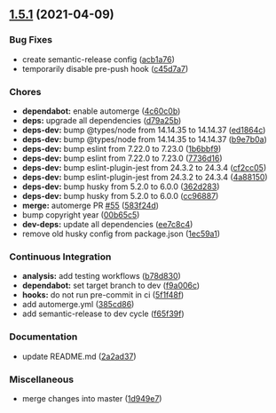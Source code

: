 ## [1.5.1](https://github.com/TMWare/jitsuyo/compare/v1.5.0...v1.5.1) (2021-04-09)


### Bug Fixes

* create semantic-release config ([acb1a76](https://github.com/TMWare/jitsuyo/commit/acb1a76c2ea252b408bb28d1de195c0ff69399f9))
* temporarily disable pre-push hook ([c45d7a7](https://github.com/TMWare/jitsuyo/commit/c45d7a7d85694f9f21311c6619704e12b240dc85))


### Chores

* **dependabot:** enable automerge ([4c60c0b](https://github.com/TMWare/jitsuyo/commit/4c60c0ba80e21c39cff36e44405a096d3c7fde7c))
* **deps:** upgrade all dependencies ([d79a25b](https://github.com/TMWare/jitsuyo/commit/d79a25b02b51aefa9607ebc4aa123cd68e97743a))
* **deps-dev:** bump @types/node from 14.14.35 to 14.14.37 ([ed1864c](https://github.com/TMWare/jitsuyo/commit/ed1864cf1233af9f974169248eb2463ec8630fed))
* **deps-dev:** bump @types/node from 14.14.35 to 14.14.37 ([b9e7b0a](https://github.com/TMWare/jitsuyo/commit/b9e7b0a7b6cdb93f8ae006c1e2df73c0774a09eb))
* **deps-dev:** bump eslint from 7.22.0 to 7.23.0 ([1b6bbf9](https://github.com/TMWare/jitsuyo/commit/1b6bbf911f7627f0c48afde05419793ebcd70752))
* **deps-dev:** bump eslint from 7.22.0 to 7.23.0 ([7736d16](https://github.com/TMWare/jitsuyo/commit/7736d16d3fc650198782252c76e0290b223ffa89))
* **deps-dev:** bump eslint-plugin-jest from 24.3.2 to 24.3.4 ([cf2cc05](https://github.com/TMWare/jitsuyo/commit/cf2cc0527a58f3b3fe9d95b7b9b86611ee28cf2a))
* **deps-dev:** bump eslint-plugin-jest from 24.3.2 to 24.3.4 ([4a88150](https://github.com/TMWare/jitsuyo/commit/4a88150bb6c5d012b42966d154cf0a8cd7663b8b))
* **deps-dev:** bump husky from 5.2.0 to 6.0.0 ([362d283](https://github.com/TMWare/jitsuyo/commit/362d283ae33359e6a0afa44c277be62a64f58f34))
* **deps-dev:** bump husky from 5.2.0 to 6.0.0 ([cc96887](https://github.com/TMWare/jitsuyo/commit/cc9688762b33d71fdce49c8f46af5a977422e50e))
* **merge:** automerge PR [#55](https://github.com/TMWare/jitsuyo/issues/55) ([583f24d](https://github.com/TMWare/jitsuyo/commit/583f24df7d315c7a0069b0426db3eadde3b86a46))
* bump copyright year ([00b65c5](https://github.com/TMWare/jitsuyo/commit/00b65c53343f02f8ac1377a96083530b419b159b))
* **dev-deps:** update all dependencies ([ee7c8c4](https://github.com/TMWare/jitsuyo/commit/ee7c8c4b24a1b37f3a26e29e75693c73f7356ad7))
* remove old husky config from package.json ([1ec59a1](https://github.com/TMWare/jitsuyo/commit/1ec59a196cf5856e10e5e2fcc92ad70e0bced404))


### Continuous Integration

* **analysis:** add testing workflows ([b78d830](https://github.com/TMWare/jitsuyo/commit/b78d8304017843b13a3cf049e6c951eb261528d9))
* **dependabot:** set target branch to dev ([f9a006c](https://github.com/TMWare/jitsuyo/commit/f9a006c309ad98a1e95d9572cdf26b19a685f0c0))
* **hooks:** do not run pre-commit in ci ([5f1f48f](https://github.com/TMWare/jitsuyo/commit/5f1f48f1fe5b41f530bb40ac7b1849b5fc0d07c2))
* add automerge.yml ([385cd86](https://github.com/TMWare/jitsuyo/commit/385cd8614c466411d7de6448fc3823ec93a0a752))
* add semantic-release to dev cycle ([f65f39f](https://github.com/TMWare/jitsuyo/commit/f65f39f4bb386a4dc6551d34b985f5b14b0887d9))


### Documentation

* update README.md ([2a2ad37](https://github.com/TMWare/jitsuyo/commit/2a2ad370387df84b727076cff4588be8683b5a29))


### Miscellaneous

* merge changes into master ([1d949e7](https://github.com/TMWare/jitsuyo/commit/1d949e730010d7d234df477b30281dbd950062ef))
